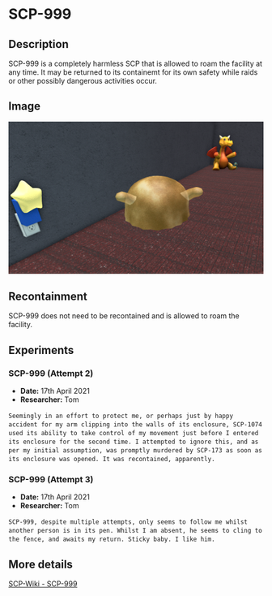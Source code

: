 # SCP-999

## Description
SCP-999 is a completely harmless SCP that is allowed to roam the facility at any time.
It may be returned to its containemt for its own safety while raids or other possibly dangerous activities occur.

## Image
![Image](/SCP/SCP-999.png)

## Recontainment
SCP-999 does not need to be recontained and is allowed to roam the facility.


## Experiments

### SCP-999 (Attempt 2)
* **Date:** 17th April 2021
* **Researcher:** Tom

`Seemingly in an effort to protect me, or perhaps just by happy accident for my arm clipping into the walls of its enclosure, SCP-1074 used its ability to take control of my movement just before I entered its enclosure for the second time. I attempted to ignore this, and as per my initial assumption, was promptly murdered by SCP-173 as soon as its enclosure was opened. It was recontained, apparently.`

### SCP-999 (Attempt 3)
* **Date:** 17th April 2021
* **Researcher:** Tom

`SCP-999, despite multiple attempts, only seems to follow me whilst another person is in its pen. Whilst I am absent, he seems to cling to the fence, and awaits my return. Sticky baby. I like him.`

## More details
[SCP-Wiki - SCP-999](http://scp-wiki.wikidot.com/scp-999)
